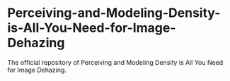 # Perceiving-and-Modeling-Density-is-All-You-Need-for-Image-Dehazing


The official repository of Perceiving and Modeling Density is All You Need for Image Dehazing.
